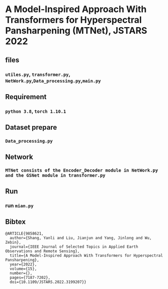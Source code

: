 # A Model-Inspired Approach With Transformers for Hyperspectral Pansharpening (MTNet), JSTARS 2022

## files
### `utiles.py`, `transformer.py`, `NetWork.py`,`Data_processing.py`,`main.py`

## Requirement
### `python 3.8`, `torch 1.10.1`

## Dataset prepare
### `Data_processing.py`

## Network
### `MTNet consists of the Encoder_Decoder module in NetWork.py and the GSNet module in transformer.py`

## Run
### run `mian.py`

## Bibtex
```
@ARTICLE{9858621,
  author={Shang, Yanli and Liu, Jianjun and Yang, Jinlong and Wu, Zebin},
  journal={IEEE Journal of Selected Topics in Applied Earth Observations and Remote Sensing}, 
  title={A Model-Inspired Approach With Transformers for Hyperspectral Pansharpening}, 
  year={2022},
  volume={15},
  number={},
  pages={7187-7202},
  doi={10.1109/JSTARS.2022.3199207}}
```